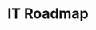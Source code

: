 ---
layout: sub-service
order: 2
title: "IT Roadmap"
parent: "Digital Strategy and Technology"
description: "SLKone's IT Roadmap services guide your technology investments, ensuring they align with your strategic goals and support your business growth."
approach: "We collaborate with your IT and business teams to assess your current technology landscape. Using this insight, we prioritize initiatives and develop a strategic IT roadmap that outlines the steps needed to achieve your long-term objectives. Our roadmap encompasses infrastructure upgrades, software implementations, and technology integrations tailored to your unique business needs."
intro: "Guiding your technology investments with a strategic IT roadmap that aligns with your business growth and goals."
focus_areas:
  - title: "Technology Assessment"
    content: "Evaluate your current IT infrastructure and identify gaps and opportunities for improvement."
  - title: "Solution Evaluation"
    content: "Assess potential technology solutions based on your specific needs and business constraints."
  - title: "Roadmap Development"
    content: "Create a detailed IT roadmap that aligns with your business strategy and outlines key technology initiatives."
  - title: "Integration Planning"
    content: "Develop comprehensive plans for integrating new technologies into your existing systems and workflows."
  - title: "Budget and Resource Planning"
    content: "Plan for the financial and human resources required to execute your IT roadmap effectively."
why_choose:
  - "Strategic Alignment of IT and Business Goals"
  - "Comprehensive Technology Assessment"
  - "Expertise in Solution Evaluation and Selection"
  - "Detailed, Actionable Roadmaps"
  - "Ongoing Support for Implementation Success"
cta: "Contact us to develop a strategic IT Roadmap that supports your business growth and technology needs."
icon: "fa-road"
color: "plum"
image: "/assets/images/backgrounds/it-roadmap.webp"
permalink: /services/digital-strategy-and-technology/it-roadmap
redirect: "/services/digital-strategy-and-technology/it-roadmap"
---